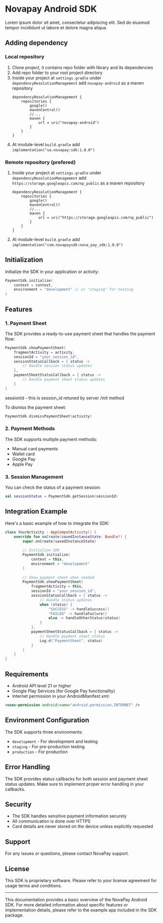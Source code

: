 # Novapay Android SDK

Lorem ipsum dolor sit amet, consectetur adipiscing elit. Sed do eiusmod tempor incididunt ut labore et dolore magna aliqua.

## Adding dependency

### Local repository

1. Clone project, it contains repo folder with library and its dependencies
2. Add repo folder to your root project directory
3. Inside your project at `settings.gradle` under `dependencyResolutionManagement` add `novapay-android` as a maven repository
    ```
    dependencyResolutionManagement {
        repositories {
            google()
            mavenCentral()
            //...
            maven {
                url = uri("novapay-android")
            }
        }
    }
    ```
4. At module-level `build.gradle` add `implementation("ua.novapay:sdk:1.0.0")`


### Remote repository (prefered)

1. Inside your project at `settings.gradle` under `dependencyResolutionManagement` add `https://storage.googleapis.com/np_public` as a maven repository
    ```
    dependencyResolutionManagement {
        repositories {
            google()
            mavenCentral()
            //...
            maven {
                url = uri("https://storage.googleapis.com/np_public")
            }
        }
    }
    ```
2. At module-level `build.gradle` add `implementation("com.novapaysdk:nova_pay_sdk:1.0.0")`

## Initialization

Initialize the SDK in your application or activity:

```kotlin
PaymentSdk.initialize(
    context = context,
    environment = "development" // or "staging" for testing
)
```

## Features

### 1. Payment Sheet
The SDK provides a ready-to-use payment sheet that handles the payment flow:

```kotlin
PaymentSdk.showPaymentSheet(
    fragmentActivity = activity,
    sessionId = "your_session_id",
    sessionStatusCallback = { status -> 
        // Handle session status updates
    },
    paymentSheetStatusCallback = { status ->
        // Handle payment sheet status updates
    }
)
```

sessionId - this is session_id retuned by server /init method

To dismiss the payment sheet:
```kotlin
PaymentSdk.dismissPaymentSheet(activity)
```

### 2. Payment Methods
The SDK supports multiple payment methods:
- Manual card payments
- Wallet card
- Google Pay
- Apple Pay

### 3. Session Management
You can check the status of a payment session:

```kotlin
val sessionStatus = PaymentSdk.getSession(sessionId)
```

## Integration Example

Here's a basic example of how to integrate the SDK:

```kotlin
class YourActivity : AppCompatActivity() {
    override fun onCreate(savedInstanceState: Bundle?) {
        super.onCreate(savedInstanceState)
        
        // Initialize SDK
        PaymentSdk.initialize(
            context = this,
            environment = "development"
        )
        
        // Show payment sheet when needed
        PaymentSdk.showPaymentSheet(
            fragmentActivity = this,
            sessionId = "your_session_id",
            sessionStatusCallback = { status ->
                // Handle status updates
                when (status) {
                    "SUCCESS" -> handleSuccess()
                    "FAILED" -> handleFailure()
                    else -> handleOtherStatus(status)
                }
            },
            paymentSheetStatusCallback = { status ->
                // Handle payment sheet status
                Log.d("PaymentSheet", status)
            }
        )
    }
}
```

## Requirements

- Android API level 21 or higher
- Google Play Services (for Google Pay functionality)
- Internet permission in your AndroidManifest.xml:
```xml
<uses-permission android:name="android.permission.INTERNET" />
```

## Environment Configuration

The SDK supports three environments:
- `development` - For development and testing
- `staging` - For pre-production testing
- `production` - For production

## Error Handling

The SDK provides status callbacks for both session and payment sheet status updates. Make sure to implement proper error handling in your callbacks.

## Security

- The SDK handles sensitive payment information securely
- All communication is done over HTTPS
- Card details are never stored on the device unless explicitly requested

## Support

For any issues or questions, please contact NovaPay support.

## License

This SDK is proprietary software. Please refer to your license agreement for usage terms and conditions.

---

This documentation provides a basic overview of the NovaPay Android SDK. For more detailed information about specific features or implementation details, please refer to the example app included in the SDK package. 